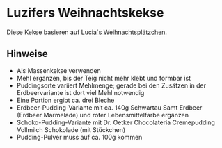 # Luzifers Weihnachtskekse

Diese Kekse basieren auf [Lucia´s Weihnachtsplätzchen](https://www.chefkoch.de/rezepte/419161132483821/Lucia-s-Weihnachtsplaetzchen.html).

## Hinweise

* Als Massenkekse verwenden
* Mehl ergänzen, bis der Teig nicht mehr klebt und formbar ist
* Puddingsorte variiert Mehlmenge; gerade bei den Zusätzen in der Erdbeervariante ist dort viel Mehl notwendig
* Eine Portion ergibt ca. drei Bleche
* Erdbeer-Pudding-Variante mit ca. 140g Schwartau Samt Erdbeer (Erdbeer Marmelade) und roter Lebensmittelfarbe ergänzen
* Schoko-Pudding-Variante mit Dr. Oetker Chocolateria Cremepudding Vollmilch Schokolade (mit Stückchen)
* Pudding-Pulver muss auf ca. 100g kommen
